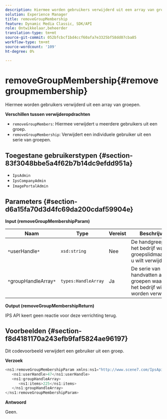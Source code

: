 ```yaml
---
description: Hiermee worden gebruikers verwijderd uit een array van groepen.
solution: Experience Manager
title: removeGroupMembership
feature: Dynamic Media Classic, SDK/API
role: Ontwikkelaar,beheerder
translation-type: tm+mt
source-git-commit: 052bfcbcf1bd4ccf60afa7e3325bf58dd07cba85
workflow-type: tm+mt
source-wordcount: '109'
ht-degree: 0%

---
```



# removeGroupMembership{#removegroupmembership}

Hiermee worden gebruikers verwijderd uit een array van groepen.

**Verschillen tussen verwijderopdrachten**

* `removeGroupMembers`: Hiermee verwijdert u meerdere gebruikers uit een groep.
* `removeGroupMembership`: Verwijdert een individuele gebruiker uit een serie van groepen.

## Toegestane gebruikerstypen {#section-83f3048bbe5a4f62b7b14dc9efdd951a}

* `IpsAdmin`
* `IpsCompanyAdmin`
* `ImagePortalAdmin`

## Parameters {#section-d6a15fa70d3d4fc69da200cdaf59904e}

**Input (removeGroupMembershipParam)**

| Naam | Type | Vereist | Beschrijving |
|---|---|---|---|
| `*`userHandle`*` | `xsd:string` | Nee | De handgreep aan het bedrijf waarvan groepslidmaatschap u wilt verwijderen. |
| `*`groupHandleArray`*` | `types:HandleArray` | Ja | De serie van handvatten aan groepen waarvan u het bedrijf wilt worden verwijderd. |

**Output (removeGroupMembershipReturn)**

IPS API keert geen reactie voor deze verrichting terug.

## Voorbeelden {#section-f8d4181170a243efb9faf5824ae96197}

Dit codevoorbeeld verwijdert een gebruiker uit een groep.

**Verzoek**

```java
<ns1:removeGroupMembershipParam xmlns:ns1="http://www.scene7.com/IpsApi/xsd">
   <ns1:userHandle>47</ns1:userHandle>
   <ns1:groupHandleArray>
      <ns1:items>225</ns1:items>
   </ns1:groupHandleArray>
</ns1:removeGroupMembershipParam>
```

**Antwoord**

Geen.
